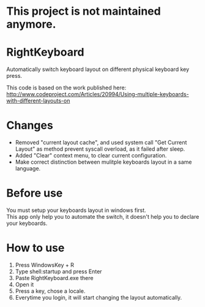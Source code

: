 # This project is not maintained anymore.

# RightKeyboard
Automatically switch keyboard layout on different physical keyboard key press.

This code is based on the work published here: http://www.codeproject.com/Articles/20994/Using-multiple-keyboards-with-different-layouts-on

# Changes
- Removed "current layout cache", and used system call "Get Current Layout" as method prevent syscall overload, as it failed after sleep.
- Added "Clear" context menu, to clear current configuration.
- Make correct distinction between mulitple keyboards layout in a same language.

# Before use
You must setup your keyboards layout in windows first.  
This app only help you to automate the switch, it doesn't help you to declare your keyboards.

# How to use
1. Press WindowsKey + R
2. Type shell:startup and press Enter
3. Paste RightKeyboard.exe there
4. Open it
5. Press a key, chose a locale.
6. Everytime you login, it will start changing the layout automatically.
